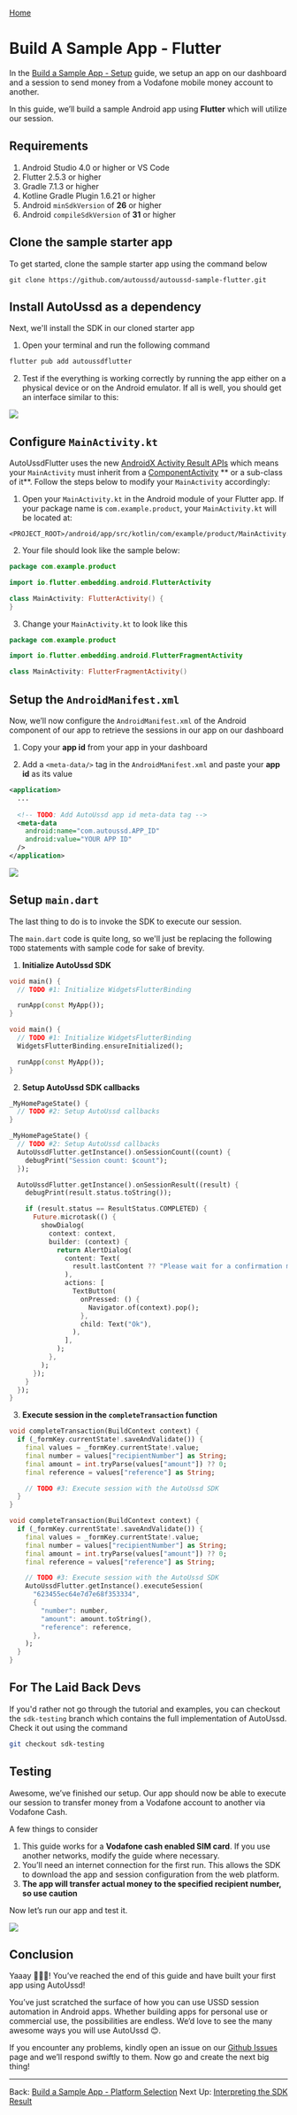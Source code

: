 [Home](./README.md)

# Build A Sample App - Flutter

In the [Build a Sample App - Setup](./06.Build-Sample-App-Setup) guide, we setup
an app on our dashboard and a session to send money from a Vodafone mobile money
account to another.

In this guide, we’ll build a sample Android app using **Flutter** which will
utilize our session.

## Requirements

1. Android Studio 4.0 or higher or VS Code
2. Flutter 2.5.3 or higher
3. Gradle 7.1.3 or higher
4. Kotline Gradle Plugin 1.6.21 or higher
5. Android `minSdkVersion` of **26** or higher
6. Android `compileSdkVersion` of **31** or higher

## Clone the sample starter app

To get started, clone the sample starter app using the command below

```shell
git clone https://github.com/autoussd/autoussd-sample-flutter.git
```

## Install AutoUssd as a dependency

Next, we'll install the SDK in our cloned starter app

1. Open your terminal and run the following command

```sh
flutter pub add autoussdflutter
```

2. Test if the everything is working correctly by running the app either on a
   physical device or on the Android emulator. If all is well, you should get an
   interface similar to this:

![](./assets/08F01.png)

## Configure `MainActivity.kt`

AutoUssdFlutter uses the
new [AndroidX Activity Result APIs](https://developer.android.com/training/basics/intents/result#kotlin)
which means your `MainActivity` must inherit from
a [ComponentActivity](https://developer.android.com/reference/androidx/activity/ComponentActivity) **
or a sub-class of it**. Follow the steps below to modify your `MainActivity`
accordingly:

1. Open your `MainActivity.kt` in the Android module of your Flutter app. If
   your package name is `com.example.product`, your `MainActivity.kt` will be
   located at:

```shell
<PROJECT_ROOT>/android/app/src/kotlin/com/example/product/MainActivity.kt
```

2. Your file should look like the sample below:

```kotlin
package com.example.product

import io.flutter.embedding.android.FlutterActivity

class MainActivity: FlutterActivity() {
}
```

3. Change your `MainActivity.kt` to look like this

```kotlin
package com.example.product

import io.flutter.embedding.android.FlutterFragmentActivity

class MainActivity: FlutterFragmentActivity()
```

## Setup the `AndroidManifest.xml`

Now, we’ll now configure the `AndroidManifest.xml` of the Android component of
our app to retrieve the sessions in our app on our dashboard

1. Copy your **app id** from your app in your dashboard

2. Add a `<meta-data/>` tag in the `AndroidManifest.xml` and paste your **app
   id** as its value

```xml
<application>
  ...
    
  <!-- TODO: Add AutoUssd app id meta-data tag -->
  <meta-data 
    android:name="com.autoussd.APP_ID" 
    android:value="YOUR APP ID"
  />
</application>
```

![](./assets/08F02.png)

## Setup `main.dart`

The last thing to do is to invoke the SDK to execute our session.

The `main.dart` code is quite long, so we'll just be replacing the
following `TODO` statements with sample code for sake of brevity.

1. **Initialize AutoUssd SDK**

```dart
void main() {
  // TODO #1: Initialize WidgetsFlutterBinding

  runApp(const MyApp());
}
```

```dart
void main() {
  // TODO #1: Initialize WidgetsFlutterBinding
  WidgetsFlutterBinding.ensureInitialized();

  runApp(const MyApp());
}
```

2. **Setup AutoUssd SDK callbacks**

```dart
_MyHomePageState() {
  // TODO #2: Setup AutoUssd callbacks
}
```

```dart
_MyHomePageState() {
  // TODO #2: Setup AutoUssd callbacks
  AutoUssdFlutter.getInstance().onSessionCount((count) {
    debugPrint("Session count: $count");
  });

  AutoUssdFlutter.getInstance().onSessionResult((result) {
    debugPrint(result.status.toString());

    if (result.status == ResultStatus.COMPLETED) {
      Future.microtask(() {
        showDialog(
          context: context,
          builder: (context) {
            return AlertDialog(
              content: Text(
                result.lastContent ?? "Please wait for a confirmation message",
              ),
              actions: [
                TextButton(
                  onPressed: () {
                    Navigator.of(context).pop();
                  },
                  child: Text("Ok"),
                ),
              ],
            );
          },
        );
      });
    }
  });
}
```

3. **Execute session in the `completeTransaction` function**

```dart
void completeTransaction(BuildContext context) {
  if (_formKey.currentState!.saveAndValidate()) {
    final values = _formKey.currentState!.value;
    final number = values["recipientNumber"] as String;
    final amount = int.tryParse(values["amount"]) ?? 0;
    final reference = values["reference"] as String;

    // TODO #3: Execute session with the AutoUssd SDK
  }
}
```

```dart
void completeTransaction(BuildContext context) {
  if (_formKey.currentState!.saveAndValidate()) {
    final values = _formKey.currentState!.value;
    final number = values["recipientNumber"] as String;
    final amount = int.tryParse(values["amount"]) ?? 0;
    final reference = values["reference"] as String;

    // TODO #3: Execute session with the AutoUssd SDK
    AutoUssdFlutter.getInstance().executeSession(
      "623455ec64e7d7e68f353334",
      {
        "number": number,
        "amount": amount.toString(),
        "reference": reference,
      },
    );
  }
}
```

## For The Laid Back Devs

If you'd rather not go through the tutorial and examples, you can checkout
the `sdk-testing` branch which contains the full implementation of AutoUssd.
Check it out using the command

```bash
git checkout sdk-testing
```

## Testing

Awesome, we’ve finished our setup. Our app should now be able to execute our
session to transfer money from a Vodafone account to another via Vodafone Cash.

A few things to consider

1. This guide works for a **Vodafone cash enabled SIM card**. If you use another
   networks, modify the guide where necessary.
2. You’ll need an internet connection for the first run. This allows the SDK to
   download the app and session configuration from the web platform.
3. **The app will transfer actual money to the specified recipient number, so
   use caution**

Now let’s run our app and test it.

![](./assets/08F03.png)

## Conclusion

Yaaay 🎉🎉🎉! You’ve reached the end of this guide and have built your first app
using AutoUssd!

You’ve just scratched the surface of how you can use USSD session automation in
Android apps. Whether building apps for personal use or commercial use, the
possibilities are endless. We’d love to see the many awesome ways you will use
AutoUssd 😊.

If you encounter any problems, kindly open an issue on
our [Github Issues](https://github.com/autoussd/autoussd-aar/issues) page and
we’ll respond swiftly to them. Now go and create the next big thing!



---

Back: [Build a Sample App - Platform Selection](./07.Build-Sample-App-Platforms.md)
Next Up: [Interpreting the SDK Result](09.Interpreting-SDK-Result.md)
